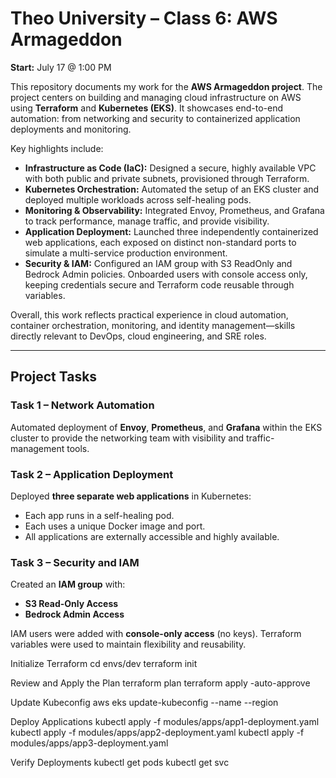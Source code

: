 

# Theo University – Class 6: AWS Armageddon

**Start:** July 17 @ 1:00 PM


This repository documents my work for the **AWS Armageddon project**. The project centers on building and managing cloud infrastructure on AWS using **Terraform** and **Kubernetes (EKS)**. It showcases end-to-end automation: from networking and security to containerized application deployments and monitoring.

Key highlights include:

* **Infrastructure as Code (IaC):** Designed a secure, highly available VPC with both public and private subnets, provisioned through Terraform.
* **Kubernetes Orchestration:** Automated the setup of an EKS cluster and deployed multiple workloads across self-healing pods.
* **Monitoring & Observability:** Integrated Envoy, Prometheus, and Grafana to track performance, manage traffic, and provide visibility.
* **Application Deployment:** Launched three independently containerized web applications, each exposed on distinct non-standard ports to simulate a multi-service production environment.
* **Security & IAM:** Configured an IAM group with S3 ReadOnly and Bedrock Admin policies. Onboarded users with console access only, keeping credentials secure and Terraform code reusable through variables.

Overall, this work reflects practical experience in cloud automation, container orchestration, monitoring, and identity management—skills directly relevant to DevOps, cloud engineering, and SRE roles.

---

## Project Tasks

### Task 1 – Network Automation

Automated deployment of **Envoy**, **Prometheus**, and **Grafana** within the EKS cluster to provide the networking team with visibility and traffic-management tools.

### Task 2 – Application Deployment

Deployed **three separate web applications** in Kubernetes:

* Each app runs in a self-healing pod.
* Each uses a unique Docker image and port.
* All applications are externally accessible and highly available.

### Task 3 – Security and IAM

Created an **IAM group** with:

* **S3 Read-Only Access**
* **Bedrock Admin Access**

IAM users were added with **console-only access** (no keys). Terraform variables were used to maintain flexibility and reusability.


Initialize Terraform
cd envs/dev
terraform init

Review and Apply the Plan
terraform plan
terraform apply -auto-approve

Update Kubeconfig
aws eks update-kubeconfig --name <your-cluster-name> --region <your-region>

Deploy Applications
kubectl apply -f modules/apps/app1-deployment.yaml
kubectl apply -f modules/apps/app2-deployment.yaml
kubectl apply -f modules/apps/app3-deployment.yaml

Verify Deployments
kubectl get pods
kubectl get svc
